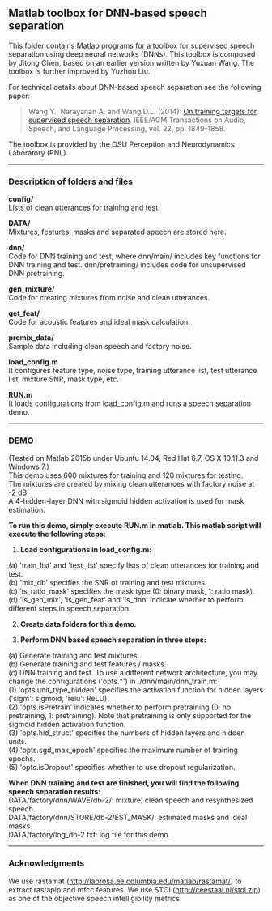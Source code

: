 ## Matlab toolbox for DNN-based speech separation
This folder contains Matlab programs for a toolbox for supervised speech separation using deep neural networks (DNNs). This toolbox is composed by Jitong Chen, based on an earlier version written by Yuxuan Wang. The toolbox is further improved by Yuzhou Liu. 

For technical details about DNN-based speech separation see the following paper:

> Wang Y., Narayanan A. and Wang D.L. (2014): [On training targets for supervised speech separation](http://www.cse.ohio-state.edu/~dwang/papers/WNW.taslp14.pdf). IEEE/ACM Transactions on Audio, Speech, and Language Processing, vol. 22, pp. 1849-1858.

The toolbox is provided by the OSU Perception and Neurodynamics Laboratory (PNL).

- - -

### Description of folders and files

**config/**  
Lists of clean utterances for training and test.

**DATA/**  
Mixtures, features, masks and separated speech are stored here.

**dnn/**  
Code for DNN training and test, where dnn/main/ includes key functions for DNN training and test. dnn/pretraining/ includes code for unsupervised DNN pretraining.

**gen_mixture/**  
Code for creating mixtures from noise and clean utterances.

**get_feat/**  
Code for acoustic features and ideal mask calculation.

**premix_data/**  
Sample data including clean speech and factory noise.

**load_config.m**  
It configures feature type, noise type, training utterance list, test utterance list, mixture SNR, mask type, etc.

**RUN.m**  
It loads configurations from load_config.m and runs a speech separation demo.

- - -

### DEMO

(Tested on Matlab 2015b under Ubuntu 14.04, Red Hat 6.7, OS X 10.11.3 and Windows 7.)  
This demo uses 600 mixtures for training and 120 mixtures for testing.  
The mixtures are created by mixing clean utterances with factory noise at -2 dB.  
A 4-hidden-layer DNN with sigmoid hidden activation is used for mask estimation.  

**To run this demo, simply execute RUN.m in matlab. This matlab script will execute the following steps:**

1. **Load configurations in load_config.m:**

  (a) 'train_list' and 'test_list' specify lists of clean utterances for training and test.  
  (b) 'mix_db' specifies the SNR of training and test mixtures.  
  (c) 'is_ratio_mask' specifies the mask type (0: binary mask, 1: ratio mask).  
  (d) 'is_gen_mix', 'is_gen_feat' and 'is_dnn' indicate whether to perform different steps in speech separation.

2. **Create data folders for this demo.**

3. **Perform DNN based speech separation in three steps:**

  (a) Generate training and test mixtures.  
  (b) Generate training and test features / masks.  
  (c) DNN training and test. To use a different network architecture, you may change the configurations ('opts.*') in ./dnn/main/dnn_train.m:  
    (1) 'opts.unit_type_hidden' specifies the activation function for hidden layers ('sigm': sigmoid, 'relu': ReLU).  
    (2) 'opts.isPretrain' indicates whether to perform pretraining (0: no pretraining, 1: pretraining). Note that pretraining is only supported for the sigmoid hidden activation function.  
    (3) 'opts.hid_struct' specifies the numbers of hidden layers and hidden units.  
    (4) 'opts.sgd_max_epoch' specifies the maximum number of training epochs.  
    (5) 'opts.isDropout' specifies whether to use dropout regularization.

**When DNN training and test are finished, you will find the following speech separation results:**  
DATA/factory/dnn/WAVE/db-2/: mixture, clean speech and resynthesized speech.  
DATA/factory/dnn/STORE/db-2/EST_MASK/: estimated masks and ideal masks.  
DATA/factory/log_db-2.txt: log file for this demo.  

- - -

### Acknowledgments

We use rastamat (http://labrosa.ee.columbia.edu/matlab/rastamat/) to extract rastaplp and mfcc features. We use STOI (http://ceestaal.nl/stoi.zip) as one of the objective speech intelligibility metrics.

